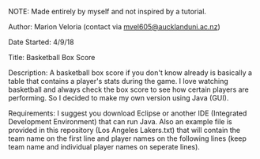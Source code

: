NOTE: Made entirely by myself and not inspired by a tutorial.

Author: Marion Veloria (contact via mvel605@aucklanduni.ac.nz)

Date Started: 4/9/18

Title: Basketball Box Score

Description: A basketball box score if you don't know already is basically a table that contains a player's stats during the game.  I love watching basketball and always check the box score to see how certain players are performing.  So I decided to make my own version using Java (GUI).

Requirements: I suggest you download Eclipse or another IDE (Integrated Development Environment) that can run Java.  Also an example file is provided in this repository (Los Angeles Lakers.txt) that will contain the team name on the first line and player names on the following lines (keep team name and individual player names on seperate lines).
